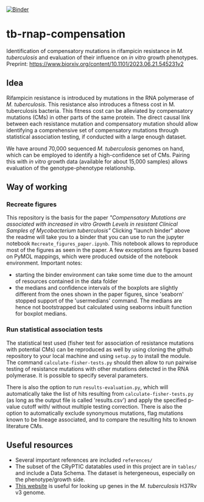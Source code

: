 [![Binder](https://mybinder.org/badge_logo.svg)](https://mybinder.org/v2/gh/fowler-lab/tb-rnap-compensation.git/HEAD)
# tb-rnap-compensation
Identification of compensatory mutations in rifampicin resistance in *M. tuberculosis* and evaluation of their influence on *in vitro* growth phenotypes. 
Preprint: https://www.biorxiv.org/content/10.1101/2023.06.21.545231v2

## Idea

Rifampicin resistance is introduced by mutations in the RNA polymerase of *M. tuberculosis*. This resistance also introduces a fitness cost in M. tuberculosis bacteria. This fitness cost can be alleviated by compensatory mutations (CMs) in other parts of the same protein. 
The direct causal link between each resistance mutation and compensatory mutation should allow identifying a comprehensive set of compensatory mutations through statistical association testing, if conducted with a large enough dataset.

We have around 70,000 sequenced *M. tuberculosis* genomes on hand, which can be employed to identify a high-confidence set of CMs. Pairing this with *in vitro* growth data (available for about 15,000 samples) allows evaluation of the genotype-phenotype relationship. 

## Way of working

### Recreate figures

This repository is the basis for the paper *"Compensatory Mutations are associated with increased in vitro Growth Levels in resistant Clinical Samples of Mycobacterium tuberculosis"* Clicking "launch binder" above the readme will take you to a binder that you can use to run the jupyter notebook `Recreate_figures_paper.ipynb`. This notebook allows to reproduce most of the figures as seen in the paper. A few exceptions are figures based on PyMOL mappings, which were produced outside of the notebook environment. 
Important notes:
- starting the binder environment can take some time due to the amount of resources contained in the data folder
- the medians and confidence intervals of the boxplots are slightly different from the ones shown in the paper figures, since 'seaborn' stopped support of the 'usermedians' command. The medians are hence not bootstrapped but calculated using seaborns inbuilt function for boxplot medians.

### Run statistical association tests

The statistical test used (fisher test for association of resistance mutations with potential CMs) can be reproduced as well by using cloning the github repository to your local machine and using `setup.py` to install the module. The command `calculate-fisher-tests.py` should then allow to run pairwise testing of resistance mutations with other mutations detected in the RNA polymerase. It is possible to specify several parameters.

There is also the option to run `results-evaluation.py`, which will automatically take the list of hits resulting from `calculate-fisher-tests.py` (as long as the output file is called 'results.csv') and apply the specified p-value cutoff with/ without multiple testing correction. There is also the option to automatically exclude synonymous mutations, flag mutations known to be lineage associated, and to compare the resulting hits to known literature CMs.

## Useful resources

* Several important references are included `references/`
* The subset of the CRyPTIC datatables used in this project are in `tables/` and include a Data Schema. The dataset is hetergeneous, especially on the phenotype/growth side.
* [This website](https://mycobrowser.epfl.ch/) is useful for looking up genes in the *M. tuberculosis* H37Rv v3 genome.
